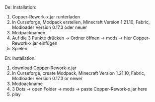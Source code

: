 De:
Installation:
  1. Copper-Rework-x.jar runterladen
  2. In Curseforge, Modpack erstellen, Minecraft Version 1.21.10, Fabric, Modloader Version 0.17.3 oder neuer
  3. Modpacknamen
  4. Auf die 3 Punkte drücken -> Ordner öffnen -> mods -> hier Copper-Rework-x.jar einfügen
  5. Spielen

En:
installation:
  1. download Copper-Rework-x.jar
  2. In Curseforge, create Modpack, Minecraft Version 1.21.10, Fabric, Modloader Version 0.17.3 or newer
  3. Modoackname
  4. 3 Dots -> open Folder -> mods -> paste Copper-Rework-x.jar here
  5. play
